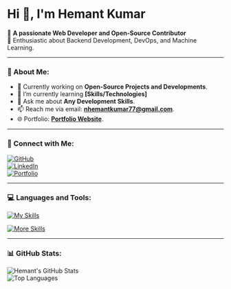 # Hi 👋, I'm Hemant Kumar

🚀 **A passionate Web Developer and Open-Source Contributor**  
🌱 Enthusiastic about Backend Development, DevOps, and Machine Learning.

---

### 🌟 About Me:
- 🔭 Currently working on **Open-Source Projects and Developments**.
-  🌱 I’m currently learning **[Skills/Technologies]**
- 💬 Ask me about **Any Development Skills**.
- 📫 Reach me via email: **[nhemantkumar77@gmail.com](mailto:nhemantkumar77@gmail.com)**.
- 🌐 Portfolio: **[Portfolio Website](https://magenta-ganache-d0ef58.netlify.app/)**.

---

### 🔗 Connect with Me:
[![GitHub](https://img.shields.io/badge/GitHub-black?style=for-the-badge&logo=github)](https://github.com/Hemant77777777)  
[![LinkedIn](https://img.shields.io/badge/LinkedIn-blue?style=for-the-badge&logo=linkedin)](https://www.linkedin.com/in/n-hemant-kumar-741384289/)  
[![Portfolio](https://img.shields.io/badge/Portfolio-red?style=for-the-badge&logo=web)](https://magenta-ganache-d0ef58.netlify.app/)

---

### 💻 Languages and Tools:
[![My Skills](https://skillicons.dev/icons?i=python,cpp,js,ts,html,css,react,nextjs,tailwind,redux,nodejs,express,firebase,mongodb,mysql)](https://skillicons.dev)

[![More Skills](https://skillicons.dev/icons?i=postman,git,github,gitlab,aws,azure,linux,jenkins,figma,selenium,opencv,docker)](https://skillicons.dev)


---

### 📊 GitHub Stats:
![Hemant's GitHub Stats](https://github-readme-stats.vercel.app/api?username=Hemant77777777&show_icons=true&theme=radical)  
![Top Languages](https://github-readme-stats.vercel.app/api/top-langs/?username=Hemant77777777&layout=compact&theme=radical)
